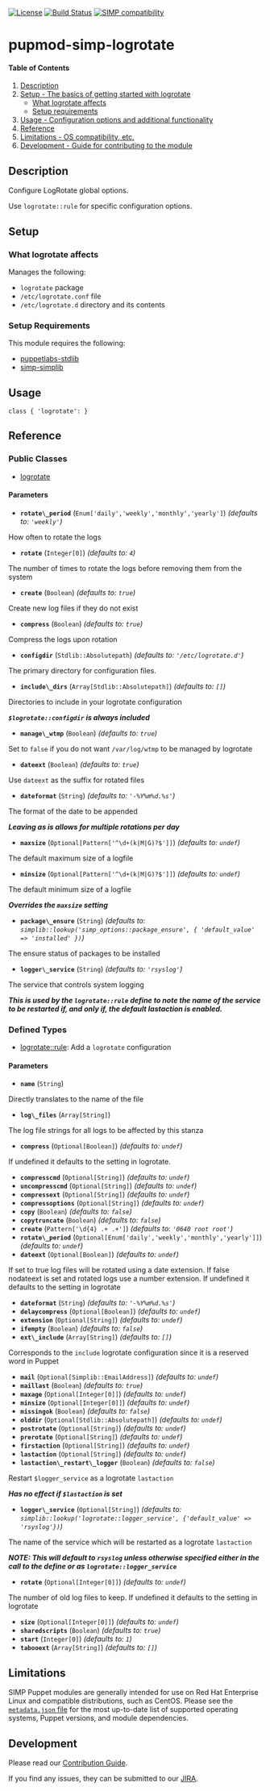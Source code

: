 [![License](http://img.shields.io/:license-apache-blue.svg)](http://www.apache.org/licenses/LICENSE-2.0.html) [![Build Status](https://travis-ci.org/simp/pupmod-simp-logrotate.svg)](https://travis-ci.org/simp/pupmod-simp-logrotate) [![SIMP compatibility](https://img.shields.io/badge/SIMP%20compatibility-4.2.*%2F5.1.*-orange.svg)](https://img.shields.io/badge/SIMP%20compatibility-4.2.*%2F5.1.*-orange.svg)

# pupmod-simp-logrotate

#### Table of Contents

1. [Description](#description)
2. [Setup - The basics of getting started with logrotate](#setup)
    * [What logrotate affects](#what-logrotate-affects)
    * [Setup requirements](#setup-requirements)
3. [Usage - Configuration options and additional functionality](#usage)
4. [Reference](#reference)
5. [Limitations - OS compatibility, etc.](#limitations)
6. [Development - Guide for contributing to the module](#development)

## Description

Configure LogRotate global options.

Use `logrotate::rule` for specific configuration options.

## Setup

### What logrotate affects

Manages the following:

* `logrotate` package
* `/etc/logrotate.conf` file
* `/etc/logrotate.d` directory and its contents

### Setup Requirements

This module requires the following:

* [puppetlabs-stdlib](https://forge.puppet.com/puppetlabs/stdlib)
* [simp-simplib](https://forge.puppet.com/simp/simplib)

## Usage

    class { 'logrotate': }

## Reference

### Public Classes

* [logrotate](https://github.com/simp/pupmod-simp-logrotate/blob/master/manifests/init.pp)

#### Parameters

* **`rotate\_period`** (`Enum['daily','weekly','monthly','yearly']`) *(defaults to: `'weekly'`)*

How often to rotate the logs

* **`rotate`** (`Integer[0]`) *(defaults to: `4`)*

The number of times to rotate the logs before removing them from the system

* **`create`** (`Boolean`) *(defaults to: `true`)*

Create new log files if they do not exist

* **`compress`** (`Boolean`) *(defaults to: `true`)*

Compress the logs upon rotation

* **`configdir`** (`Stdlib::Absolutepath`) *(defaults to: `'/etc/logrotate.d'`)*

The primary directory for configuration files.

* **`include\_dirs`** (`Array[Stdlib::Absolutepath]`) *(defaults to: `[]`)*

Directories to include in your logrotate configuration

***`$logrotate::configdir` is always included***

* **`manage\_wtmp`** (`Boolean`) *(defaults to: `true`)*

Set to `false` if you do not want `/var/log/wtmp` to be managed by logrotate

* **`dateext`** (`Boolean`) *(defaults to: `true`)*

Use `dateext` as the suffix for rotated files

* **`dateformat`** (`String`) *(defaults to: `'-%Y%m%d.%s'`)*

The format of the date to be appended

***Leaving as is allows for multiple rotations per day***

* **`maxsize`** (`Optional[Pattern['^\d+(k|M|G)?$']]`) *(defaults to: `undef`)*

The default maximum size of a logfile

* **`minsize`** (`Optional[Pattern['^\d+(k|M|G)?$']]`) *(defaults to: `undef`)*

The default minimum size of a logfile

***Overrides the `maxsize` setting***

* **`package\_ensure`** (`String`) *(defaults to: `simplib::lookup('simp_options::package_ensure', { 'default_value' => 'installed' })`)*

The ensure status of packages to be installed

* **`logger\_service`** (`String`) *(defaults to: `'rsyslog'`)*

The service that controls system logging

***This is used by the `logrotate::rule` define to note the name of the service to be restarted if, and only if, the default lastaction is enabled.***

### Defined Types

* [logrotate::rule](https://github.com/simp/pupmod-simp-logrotate/blob/master/manifests/rule.pp): Add a `logrotate` configuration

#### Parameters

* **`name`** (`String`)

Directly translates to the name of the file

* **`log\_files`** (`Array[String]`)

The log file strings for all logs to be affected by this stanza

* **`compress`** (`Optional[Boolean]`) *(defaults to: `undef`)*

If undefined it defaults to the setting in logrotate.

* **`compresscmd`** (`Optional[String]`) *(defaults to: `undef`)*
* **`uncompresscmd`** (`Optional[String]`) *(defaults to: `undef`)*
* **`compressext`** (`Optional[String]`) *(defaults to: `undef`)*
* **`compressoptions`** (`Optional[String]`) *(defaults to: `undef`)*
* **`copy`** (`Boolean`) *(defaults to: `false`)*
* **`copytruncate`** (`Boolean`) *(defaults to: `false`)*
* **`create`** (`Pattern['\d{4} .+ .+']`) *(defaults to: `'0640 root root'`)*
* **`rotate\_period`** (`Optional[Enum['daily','weekly','monthly','yearly']]`) *(defaults to: `undef`)*
* **`dateext`** (`Optional[Boolean]`) *(defaults to: `undef`)*

If set to true log files will be rotated using a date extension. If false nodateext is set and rotated logs use a number extension. If undefined it defaults to the setting in logrotate

* **`dateformat`** (`String`) *(defaults to: `'-%Y%m%d.%s'`)*
* **`delaycompress`** (`Optional[Boolean]`) *(defaults to: `undef`)*
* **`extension`** (`Optional[String]`) *(defaults to: `undef`)*
* **`ifempty`** (`Boolean`) *(defaults to: `false`)*
* **`ext\_include`** (`Array[String]`) *(defaults to: `[]`)*

Corresponds to the `include` logrotate configuration since it is a reserved word in Puppet

* **`mail`** (`Optional[Simplib::EmailAddress]`) *(defaults to: `undef`)*
* **`maillast`** (`Boolean`) *(defaults to: `true`)*
* **`maxage`** (`Optional[Integer[0]]`) *(defaults to: `undef`)*
* **`minsize`** (`Optional[Integer[0]]`) *(defaults to: `undef`)*
* **`missingok`** (`Boolean`) *(defaults to: `false`)*
* **`olddir`** (`Optional[Stdlib::Absolutepath]`) *(defaults to: `undef`)*
* **`postrotate`** (`Optional[String]`) *(defaults to: `undef`)*
* **`prerotate`** (`Optional[String]`) *(defaults to: `undef`)*
* **`firstaction`** (`Optional[String]`) *(defaults to: `undef`)*
* **`lastaction`** (`Optional[String]`) *(defaults to: `undef`)*
* **`lastaction\_restart\_logger`** (`Boolean`) *(defaults to: `false`)*

Restart `$logger_service` as a logrotate `lastaction`

***Has no effect if `$lastaction` is set***

* **`logger\_service`** (`Optional[String]`) *(defaults to: `simplib::lookup('logrotate::logger_service', {'default_value' => 'rsyslog'})`)*

The name of the service which will be restarted as a logrotate `lastaction`

***NOTE: This will default to `rsyslog` unless otherwise specified either in the call to the define or as `logrotate::logger_service`***

* **`rotate`** (`Optional[Integer[0]]`) *(defaults to: `undef`)*

The number of old log files to keep. If undefined it defaults to the setting in logrotate

* **`size`** (`Optional[Integer[0]]`) *(defaults to: `undef`)*
* **`sharedscripts`** (`Boolean`) *(defaults to: `true`)*
* **`start`** (`Integer[0]`) *(defaults to: `1`)*
* **`tabooext`** (`Array[String]`) *(defaults to: `[]`)*

## Limitations

SIMP Puppet modules are generally intended for use on Red Hat Enterprise
Linux and compatible distributions, such as CentOS. Please see the
[`metadata.json` file](./metadata.json) for the most up-to-date list of
supported operating systems, Puppet versions, and module dependencies.

## Development

Please read our [Contribution Guide](http://simp-doc.readthedocs.io/en/stable/contributors_guide/index.html).

If you find any issues, they can be submitted to our
[JIRA](https://simp-project.atlassian.net).
